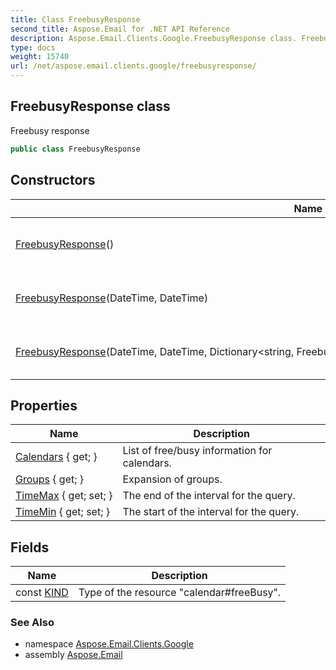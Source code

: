 ```yaml
---
title: Class FreebusyResponse
second_title: Aspose.Email for .NET API Reference
description: Aspose.Email.Clients.Google.FreebusyResponse class. Freebusy response
type: docs
weight: 15740
url: /net/aspose.email.clients.google/freebusyresponse/
---
```

## FreebusyResponse class

Freebusy response

```csharp
public class FreebusyResponse
```

## Constructors

| Name | Description |
| --- | --- |
| [FreebusyResponse](freebusyresponse/#constructor)() | Initializes a new instance of the FreebusyResponse class. |
| [FreebusyResponse](freebusyresponse/#constructor_1)(DateTime, DateTime) | Initializes a new instance of the FreebusyResponse class. |
| [FreebusyResponse](freebusyresponse/#constructor_2)(DateTime, DateTime, Dictionary&lt;string, FreebusyGroupInfo&gt;, Dictionary&lt;string, FreebusyCalendarInfo&gt;) | Initializes a new instance of the FreebusyResponse class. |

## Properties

| Name | Description |
| --- | --- |
| [Calendars](../../aspose.email.clients.google/freebusyresponse/calendars/) { get; } | List of free/busy information for calendars. |
| [Groups](../../aspose.email.clients.google/freebusyresponse/groups/) { get; } | Expansion of groups. |
| [TimeMax](../../aspose.email.clients.google/freebusyresponse/timemax/) { get; set; } | The end of the interval for the query. |
| [TimeMin](../../aspose.email.clients.google/freebusyresponse/timemin/) { get; set; } | The start of the interval for the query. |

## Fields

| Name | Description |
| --- | --- |
| const [KIND](../../aspose.email.clients.google/freebusyresponse/kind/) | Type of the resource "calendar#freeBusy". |

### See Also

* namespace [Aspose.Email.Clients.Google](../../aspose.email.clients.google/)
* assembly [Aspose.Email](../../)


